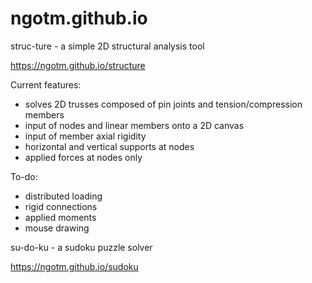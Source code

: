 # ngotm.github.io

struc-ture - a simple 2D structural analysis tool

https://ngotm.github.io/structure

Current features:
- solves 2D trusses composed of pin joints and tension/compression members
- input of nodes and linear members onto a 2D canvas
- input of member axial rigidity
- horizontal and vertical supports at nodes
- applied forces at nodes only

To-do:
- distributed loading
- rigid connections
- applied moments
- mouse drawing

su-do-ku - a sudoku puzzle solver

https://ngotm.github.io/sudoku
